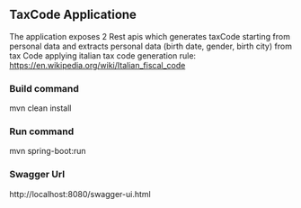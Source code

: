 ## TaxCode Applicatione
The application exposes 2 Rest apis which generates taxCode starting from personal data and extracts personal data (birth date, gender, birth city) from tax Code
applying italian tax code generation rule: https://en.wikipedia.org/wiki/Italian_fiscal_code

### Build command
mvn clean install
### Run command
mvn spring-boot:run
### Swagger Url
http://localhost:8080/swagger-ui.html

